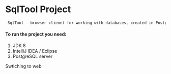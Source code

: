 # SqlTool Project
```sh
 SqlTool - browser clienet for working with databases, created in PostgreSql.
```
#### To run the project you need:
1. JDK 8
2. IntelliJ IDEA / Eclipse
3. PostgreSQL server

Swtiching to web

